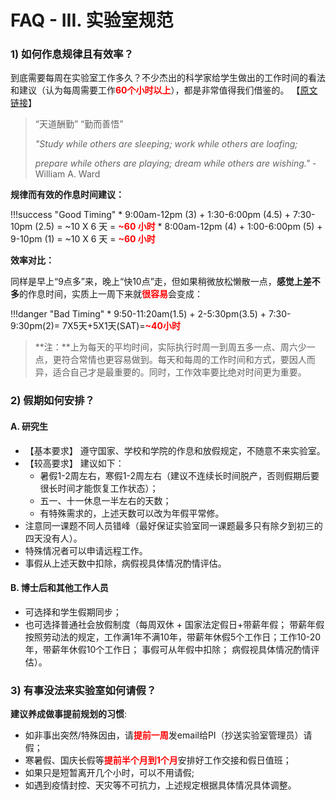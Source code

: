 # FAQ - III. 实验室规范

### 1) 如何作息规律且有效率？ 

到底需要每周在实验室工作多久？不少杰出的科学家给学生做出的工作时间的看法和建议（认为每周需要工作<font style="color:red;">**60个小时以上**</font>），都是非常值得我们借鉴的。 【[原文链接](https://app.yinxiang.com/fx/c0d05045-6620-4fbc-8ce6-06c5b799fc98)】

> “天道酬勤”  “勤而善悟”  
>
> _"Study while others are sleeping;  work while others are loafing;_
>
> _prepare while others are playing; dream while others are wishing."_    - William A. Ward

**规律而有效的作息时间建议：**

!!!success   "Good Timing"
    * 9:00am-12pm (3) + 1:30-6:00pm (4.5) + 7:30-10pm (2.5) = \~10  X 6 天 = <font style="color:red;">**\~60 小时**</font>
    * 8:00am-12pm (4) + 1:00-6:00pm (5) + 9-10pm (1) = \~10  X 6 天 = <font style="color:red;">**\~60 小时**</font>


**效率对比：**

同样是早上“9点多”来，晚上“快10点”走，但如果稍微放松懒散一点，**感觉上差不多**的作息时间，实质上一周下来就<font style="color:red;">**很容易**</font>会变成：

!!!danger   "Bad Timing"
    * 9:50-11:20am(1.5) + 2-5:30pm(3.5) + 7:30-9:30pm(2)= 7X5天+5X1天(SAT)=<font style="color:red;">**\~40小时**</font>

> **注：**上为每天的平均时间，实际执行时周一到周五多一点、周六少一点，更符合常情也更容易做到。每天和每周的工作时间和方式，要因人而异，适合自己才是最重要的。同时，工作效率要比绝对时间更为重要。

### 2) 假期如何安排？

#### A. 研究生

* 【基本要求】 遵守国家、学校和学院的作息和放假规定，不随意不来实验室。
* 【较高要求】 建议如下：
  * 暑假1-2周左右，寒假1-2周左右（建议不连续长时间脱产，否则假期后要很长时间才能恢复工作状态）；
  * 五一、十一休息一半左右的天数；
  * 有特殊需求的，上述天数可以改为年假平常修。
* 注意同一课题不同人员错峰（最好保证实验室同一课题最多只有除夕到初三的四天没有人）。
* 特殊情况者可以申请远程工作。
* 事假从上述天数中扣除，病假视具体情况酌情评估。

#### B. 博士后和其他工作人员

* 可选择和学生假期同步；
* 也可选择普通社会放假制度（每周双休 + 国家法定假日+带薪年假； 带薪年假按照劳动法的规定，工作满1年不满10年，带薪年休假5个工作日；工作10-20年，带薪年休假10个工作日； 事假可从年假中扣除； 病假视具体情况酌情评估）。

### 3) 有事没法来实验室如何请假？ <a href="#vacation" id="vacation"></a>

**建议养成做事提前规划的习惯**:

* 如非事出突然/特殊因由，请<font style="color:red;">**提前一周**</font>发email给PI（抄送实验室管理员）请假；
* 寒暑假、国庆长假等<font style="color:red;">**提前半个月到1个月**</font>安排好工作交接和假日值班；
* 如果只是短暂离开几个小时，可以不用请假;
* 如遇到疫情封控、天灾等不可抗力，上述规定根据具体情况具体调整。 

